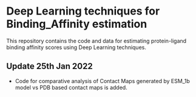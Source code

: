 # Deep Learning techniques for Binding_Affinity estimation
This repository contains the code and data for estimating protein-ligand binding affinity scores using Deep Learning techniques.

## Update 25th Jan 2022
- Code for comparative analysis of Contact Maps generated by ESM_1b model vs PDB based contact maps is added.
